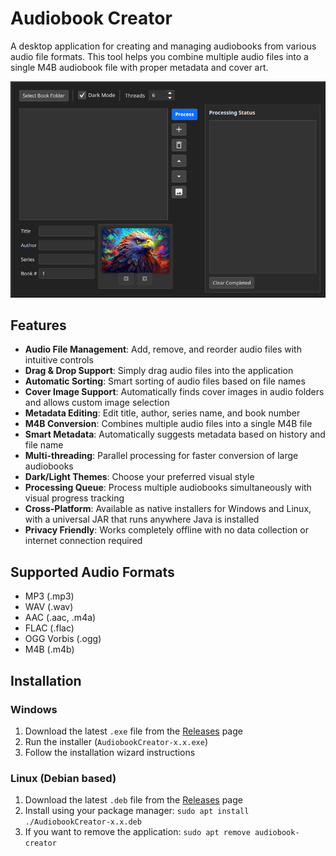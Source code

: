 # Audiobook Creator
A desktop application for creating and managing audiobooks from various audio file formats. This tool helps you combine multiple audio files into a single M4B audiobook file with proper metadata and cover art.

<img src="./screenshots/DarkModeDemonstration.png" alt="" width="600" />

## Features
- **Audio File Management**: Add, remove, and reorder audio files with intuitive controls
- **Drag & Drop Support**: Simply drag audio files into the application
- **Automatic Sorting**: Smart sorting of audio files based on file names
- **Cover Image Support**: Automatically finds cover images in audio folders and allows custom image selection
- **Metadata Editing**: Edit title, author, series name, and book number
- **M4B Conversion**: Combines multiple audio files into a single M4B file
- **Smart Metadata**: Automatically suggests metadata based on history and file name
- **Multi-threading**: Parallel processing for faster conversion of large audiobooks
- **Dark/Light Themes**: Choose your preferred visual style
- **Processing Queue**: Process multiple audiobooks simultaneously with visual progress tracking
- **Cross-Platform**: Available as native installers for Windows and Linux, with a universal JAR that runs anywhere Java is installed
- **Privacy Friendly**: Works completely offline with no data collection or internet connection required

## Supported Audio Formats
- MP3 (.mp3)
- WAV (.wav)
- AAC (.aac, .m4a)
- FLAC (.flac)
- OGG Vorbis (.ogg)
- M4B (.m4b)

## Installation

### Windows
1. Download the latest `.exe` file from the [Releases](https://github.com/yourusername/audiobookcreator/releases) page
2. Run the installer (`AudiobookCreator-x.x.exe`)
3. Follow the installation wizard instructions

### Linux (Debian based)
1. Download the latest `.deb` file from the [Releases](https://github.com/yourusername/audiobookcreator/releases) page
2. Install using your package manager: `sudo apt install ./AudiobookCreator-x.x.deb`
3. If you want to remove the application: `sudo apt remove audiobook-creator`
